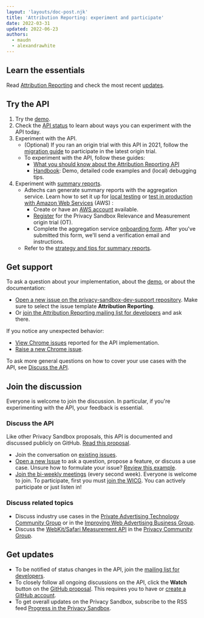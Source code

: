 ```yaml
---
layout: 'layouts/doc-post.njk'
title: 'Attribution Reporting: experiment and participate'
date: 2022-03-31
updated: 2022-06-23
authors:
  - maudn
  - alexandrawhite
---
```


## Learn the essentials

Read [Attribution Reporting](/docs/privacy-sandbox/attribution-reporting) and
check the most recent [updates](/docs/privacy-sandbox/attribution-reporting-updates/).

## Try the API

1. Try the [demo](https://goo.gle/attribution-reporting-demo).
2. Check the [API status](/docs/privacy-sandbox/attribution-reporting/#status) to learn about ways
   you can experiment with the API today.
3. Experiment with the API.
   * (Optional) If you ran an origin trial with this API in 2021, follow the [migration
     guide](https://docs.google.com/document/d/1NY7SScCYcPc9v5wtf_fVAikFxGQTAFvwldhExN1P03Y/edit#)
     to participate in the latest origin trial.
   * To experiment with the API, follow these guides:
     * [What you should know about the Attribution Reporting
       API](https://docs.google.com/document/d/1lvrKd5Vv7SYLMGZb0Fz7bpGNEl0LOx9i1waAHw2sUg8/)
     * [Handbook](https://docs.google.com/document/d/1BXchEk-UMgcr2fpjfXrQ3D8VhTR-COGYS1cwK_nyLfg/):
       Demo, detailed code examples and (local) debugging tips.
4. Experiment with [summary
   reports](/docs/privacy-sandbox/attribution-reporting/summary-reports).
   *  Adtechs can generate summary reports with the aggregation service. Learn
	how to set it up for
	[local testing](https://github.com/google/trusted-execution-aggregation-service/#set-up-local-testing)
	or [test in production with Amazon Web Services](https://github.com/google/trusted-execution-aggregation-service/#test-on-aws-with-support-for-encrypted-reports) (AWS) :
        *  Create or have an [AWS account](https://portal.aws.amazon.com/gp/aws/developer/registration/index.html) available.
        *  [Register](/origintrials/#/view_trial/771241436187197441) for the
	      Privacy Sandbox Relevance and Measurement origin trial (OT).
        *  Complete the aggregation service
	      [onboarding form](https://forms.gle/EHoecersGKhpcLPNA). After you've
		submitted this form, we'll send a verification email and instructions.
   *  Refer to the [strategy and tips for summary reports](https://docs.google.com/document/d/1bU0a_njpDcRd9vDR0AJjwJjrf3Or8vAzyfuK8JZDEfo/edit?usp=sharing).

## Get support

To ask a question about your implementation, about the
[demo](https://goo.gle/attribution-reporting-demo), or about the documentation: 

* [Open a new issue on the privacy-sandbox-dev-support
  repository](https://github.com/GoogleChromeLabs/privacy-sandbox-dev-support/issues/new/choose).
  Make sure to select the issue template **Attribution Reporting**.
* Or [join the Attribution Reporting mailing list for
  developers](https://groups.google.com/u/1/a/chromium.org/g/attribution-reporting-api-dev) and ask
  there.

If you notice any unexpected behavior: 

* [View Chrome
  issues](https://bugs.chromium.org/p/chromium/issues/list?q=component%3AInternals%3EConversionMeasurement)
  reported for the API implementation.
* [Raise a new Chrome issue](https://crbug.com/new).

To ask more general questions on how to cover your use cases with the API, see [Discuss the
API](#discuss-the-api).

## Join the discussion

Everyone is welcome to join the discussion. In particular, if you're
experimenting with the API, your feedback is essential.

### Discuss the API

Like other Privacy Sandbox proposals, this API is documented and discussed publicly on GitHub. 
[Read this proposal](https://github.com/WICG/conversion-measurement-api/).

*  Join the conversation on [existing  issues](https://github.com/WICG/conversion-measurement-api/issues).
*  [Open a new Issue](https://github.com/WICG/conversion-measurement-api/issues/new) to ask
   a question, propose a feature, or discuss a use case. Unsure how to
   formulate your issue? [Review this example](https://github.com/WICG/conversion-measurement-api/issues/147).
*  [Join the bi-weekly meetings](https://github.com/WICG/conversion-measurement-api/issues/80) (every
   second week). Everyone is welcome to join. To participate, first you must
   [join the WICG](https://www.w3.org/community/wicg/). You can actively
   participate or just listen in!

### Discuss related topics

- Discuss industry use cases in the [Private Advertising Technology Community
  Group](https://github.com/patcg) or in the [Improving Web Advertising Business
  Group](https://www.w3.org/community/web-adv/participants).
- Discuss the [WebKit/Safari Measurement
  API](https://github.com/privacycg/private-click-measurement) in the [Privacy Community
  Group](https://www.w3.org/community/privacycg/).

## Get updates

*  To be notified of status changes in the API, join the [mailing list for developers](https://groups.google.com/u/1/a/chromium.org/g/attribution-reporting-api-dev).
*  To closely follow all ongoing discussions on the API, click the **Watch**
   button on the [GitHub proposal](https://github.com/WICG/conversion-measurement-api).
   This requires you to have or [create a GitHub account](https://docs.github.com/en/get-started/signing-up-for-github/signing-up-for-a-new-github-account).
*  To get overall updates on the Privacy Sandbox, subscribe to the RSS feed
   [Progress in the Privacy Sandbox](/tags/progress-in-the-privacy-sandbox/).
